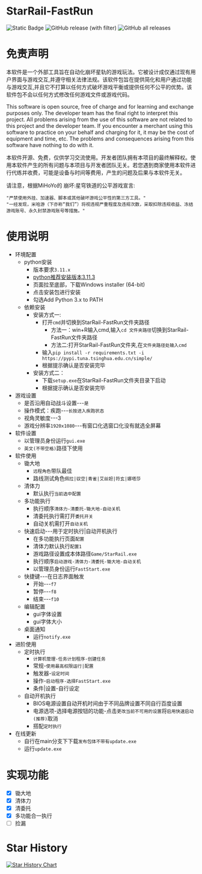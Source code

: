 # StarRail-FastRun
![Static Badge](https://img.shields.io/badge/platfrom-Windows-blue?color=blue)
![GitHub release (with filter)](https://img.shields.io/github/v/release/Souloco/StarRail-FastRun)
![GitHub all releases](https://img.shields.io/github/downloads/Souloco/StarRail-FastRun/total)


# 免责声明
本软件是一个外部工具旨在自动化崩坏星轨的游戏玩法。它被设计成仅通过现有用户界面与游戏交互,并遵守相关法律法规。该软件包旨在提供简化和用户通过功能与游戏交互,并且它不打算以任何方式破坏游戏平衡或提供任何不公平的优势。该软件包不会以任何方式修改任何游戏文件或游戏代码。

This software is open source, free of charge and for learning and exchange purposes only. The developer team has the final right to interpret this project. All problems arising from the use of this software are not related to this project and the developer team. If you encounter a merchant using this software to practice on your behalf and charging for it, it may be the cost of equipment and time, etc. The problems and consequences arising from this software have nothing to do with it.

本软件开源、免费，仅供学习交流使用。开发者团队拥有本项目的最终解释权。使用本软件产生的所有问题与本项目与开发者团队无关。若您遇到商家使用本软件进行代练并收费，可能是设备与时间等费用，产生的问题及后果与本软件无关。

请注意，根据MiHoYo的 崩坏:星穹铁道的公平游戏宣言:
```
"严禁使用外挂、加速器、脚本或其他破坏游戏公平性的第三方工具。"
"一经发现，米哈游（下亦称“我们”）将视违规严重程度及违规次数，采取扣除违规收益、冻结游戏账号、永久封禁游戏账号等措施。"
```
# 使用说明
- 环境配置
    - python安装
        - 版本要求```3.11.x```
        - [python推荐安装版本3.11.3](https://www.python.org/downloads/release/python-3113/)
        - 页面拉至底部，下载Windows installer (64-bit)
        - 点击安装包进行安装
        - 勾选Add Python 3.x to PATH
    - 依赖安装
        - 安装方式一:
            - 打开```cmd```并切换到StarRail-FastRun文件夹路径
                - 方法一：win+R输入cmd,输入```cd 文件夹路径```切换到StarRail-FastRun文件夹路径
                - 方法二:打开StarRail-FastRun文件夹,在```文件夹路径处输入cmd```
            - 输入```pip install -r requirements.txt -i https://pypi.tuna.tsinghua.edu.cn/simple/```
            - 根据提示确认是否安装完毕
        - 安装方式二：
            - 下载```setup.exe```在StarRail-FastRun文件夹目录下启动
            - 根据提示确认是否安装完毕
- 游戏设置
    - 是否沿用自动战斗设置---```是```
    - 操作模式：疾跑---```长按进入疾跑状态```
    - 视角灵敏度---3
    - 游戏分辨率```1920x1080```---有窗口化选窗口化没有就选全屏幕
- 软件设置
    - 以管理员身份运行```gui.exe```
    - ```英文(不带空格)```路径下使用
- 软件使用
    - 锄大地
        - ```远程角色```带队最佳
        - 路线测试角色```佩拉|驭空|青雀|艾丝妲|符玄|娜塔莎```
    - 清体力
        - 默认执行```当前选中配置```
    - 多功能执行
        - 执行顺序```清体力-清委托-锄大地-自动关机```
        - 清委托执行需打开```委托开关```
        - 自动关机需打开```自动关机```
    - 快速启动---用于定时执行|自动开机执行
        - 在多功能执行页面```配置```
        - 清体力默认执行```配置1```
        - 游戏路径设置成本体路径```Game/StarRail.exe```
        - 执行顺序```启动游戏-清体力-清委托-锄大地-自动关机```
        - 以管理员身份运行```FastStart.exe```
    - 快捷键---在日志界面触发
        - 开始---```f7```
        - 暂停---```f8```
        - 结束---```f10```
    - 编辑配置
        - gui字体设置
        - gui字体大小
    - 桌面通知
        - 运行```notify.exe```
- 进阶使用
    - 定时执行
        - ```计算机管理-任务计划程序-创建任务```
        - 常规-```使用最高权限运行|配置```
        - 触发器-```设定时间```
        - 操作-```启动程序-选择FastStart.exe```
        - 条件|设置-自行设定
    - 自动开机执行
        - BIOS电源设置自动开机时间由于不同品牌设置不同自行百度设置
        - 电源选项-选择电源按钮的功能-点击```更改当前不可用的设置```将```启用快速启动(推荐)```取消
        - 搭配```定时执行```
- 在线更新
    - 自行在main分支下下载```发布包体不带有update.exe```
    - 运行```update.exe```
# 实现功能
- [x] 锄大地
- [x] 清体力
- [x] 清委托
- [x] 多功能合一执行
- [ ] 捡漏
# Star History
[![Star History Chart](https://api.star-history.com/svg?repos=Souloco/StarRail-FastRun&type=Date)](https://star-history.com/#Souloco/StarRail-FastRun&Date)

